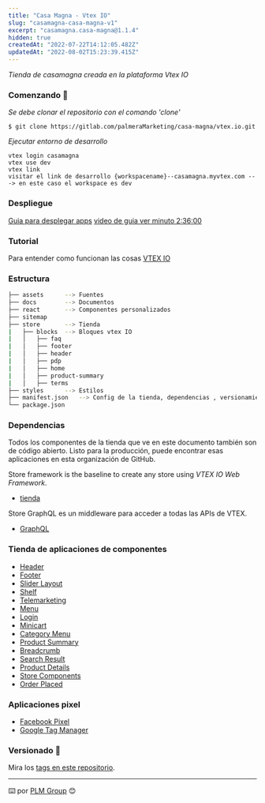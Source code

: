 ```yaml
---
title: "Casa Magna - Vtex IO"
slug: "casamagna-casa-magna-v1"
excerpt: "casamagna.casa-magna@1.1.4"
hidden: true
createdAt: "2022-07-22T14:12:05.482Z"
updatedAt: "2022-08-02T15:23:39.415Z"
---
```

_Tienda de casamagna creada en la plataforma Vtex IO_

### Comenzando 🚀
_Se debe clonar el repositorio con el comando 'clone'_

`$ git clone https://gitlab.com/palmeraMarketing/casa-magna/vtex.io.git`

_Ejecutar entorno de desarrollo_

```
vtex login casamagna
vtex use dev
vtex link
visitar el link de desarrollo {workspacename}--casamagna.myvtex.com ---> en este caso el workspace es dev
```

### Despliegue
[Guia para desplegar apps](https://developers.vtex.com/vtex-developer-docs/docs/vtex-io-documentation-making-your-new-app-version-publicly-available)
[video de guia ver minuto 2:36:00](https://www.youtube.com/watch?v=M2kDKO8hU28)

### Tutorial
Para entender como funcionan las cosas [VTEX IO](https://vtex.io/docs/getting-started/build-stores-with-store-framework/1/)

### Estructura

```sh
├── assets      --> Fuentes
├── docs        --> Documentos
├── react       --> Componentes personalizados
├── sitemap 
├── store       --> Tienda
|   ├── blocks  --> Bloques vtex IO
|   │   ├── faq
|   │   ├── footer
|   │   ├── header
|   │   ├── pdp
|   │   ├── home
|   │   ├── product-summary
|   │   ├── terms
├── styles      --> Estilos
├── manifest.json   --> Config de la tienda, dependencias , versionamiento etc
└── package.json
```

### Dependencias
Todos los componentes de la tienda que ve en este documento también son de código abierto. Listo para la producción, puede encontrar esas aplicaciones en esta organización de GitHub.

Store framework is the baseline to create any store using _VTEX IO Web Framework_.
- [tienda](https://github.com/vtex-apps/store/blob/master/README.md)

Store GraphQL es un middleware para acceder a todas las APIs de VTEX.

- [GraphQL](https://github.com/vtex-apps/store-graphql/blob/master/docs/README.md)

### Tienda de aplicaciones de componentes

- [Header](https://github.com/vtex-apps/store-header/blob/master/docs/README.md)
- [Footer](https://github.com/vtex-apps/store-footer/blob/master/docs/README.md)
- [Slider Layout](https://github.com/vtex-apps/slider-layout/blob/master/docs/README.md)
- [Shelf](https://github.com/vtex-apps/shelf/blob/master/docs/README.md)
- [Telemarketing](https://github.com/vtex-apps/telemarketing/blob/master/docs/README.md)
- [Menu](https://github.com/vtex-apps/menu/blob/master/docs/README.md)
- [Login](https://github.com/vtex-apps/login/blob/master/docs/README.md)
- [Minicart](https://github.com/vtex-apps/minicart/blob/master/docs/README.md)
- [Category Menu](https://github.com/vtex-apps/category-menu/blob/master/docs/README.md)
- [Product Summary](https://github.com/vtex-apps/product-summary/blob/master/docs/README.md)
- [Breadcrumb](https://github.com/vtex-apps/breadcrumb/blob/master/docs/README.md)
- [Search Result](https://github.com/vtex-apps/search-result/blob/master/docs/README.md)
- [Product Details](https://github.com/vtex-apps/product-details/blob/master/docs/README.md)
- [Store Components](https://github.com/vtex-apps/store-components/blob/master/docs/README.md)
- [Order Placed](https://github.com/vtex-apps/order-placed/blob/master/docs/README.md) 

### Aplicaciones pixel

 - [Facebook Pixel](https://github.com/vtex-apps/facebook-pixel/blob/master/docs/README.md)
 - [Google Tag Manager](https://github.com/vtex-apps/google-tag-manager/blob/master/docs/README.md)

### Versionado 📌

Mira los [tags en este repositorio](https://gitlab.com/palmeraMarketing/casa-magna/vtex.io/-/tags).

---
⌨️ por [PLM Group](https://gitlab.com/palmeraMarketing) 😊